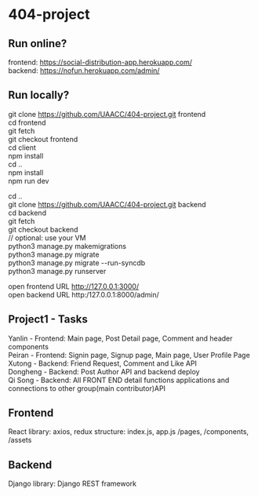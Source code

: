 # 404-project
## Run online?
frontend: https://social-distribution-app.herokuapp.com/<br/>
backend: https://nofun.herokuapp.com/admin/<br/>


## Run locally?
git clone https://github.com/UAACC/404-project.git frontend <br/>
cd frontend<br/>
git fetch<br/>
git checkout frontend<br/>
cd client<br/>
npm install<br/>
cd ..<br/>
npm install<br/>
npm run dev<br/>

cd ..<br/>
git clone https://github.com/UAACC/404-project.git backend<br/>
cd backend<br/>
git fetch<br/>
git checkout backend<br/>
// optional: use your VM<br/>
python3 manage.py makemigrations<br/>
python3 manage.py migrate<br/>
python3 manage.py migrate --run-syncdb<br/>
python3 manage.py runserver<br/>

open frontend URL http://127.0.0.1:3000/<br/>
open backend URL http:/127.0.0.1:8000/admin/<br/>

## Project1 - Tasks
Yanlin - Frontend:  Main page, Post Detail page, Comment and header components <br />
Peiran - Frontend: Signin page, Signup page, Main page, User Profile Page<br />
Xutong - Backend: Friend Request, Comment and Like  API<br />
Dongheng - Backend: Post Author API and backend deploy<br />
Qi Song - Backend: All FRONT END  detail functions applications and connections to other group(main contributor)API <br />

## Frontend
React
library: axios, redux
structure: index.js, app.js /pages, /components, /assets


## Backend
Django
library: Django REST framework


